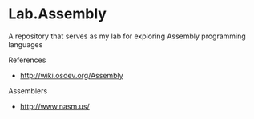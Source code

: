 # Lab.Assembly
A repository that serves as my lab for exploring Assembly programming languages

References
* http://wiki.osdev.org/Assembly


Assemblers
* http://www.nasm.us/
